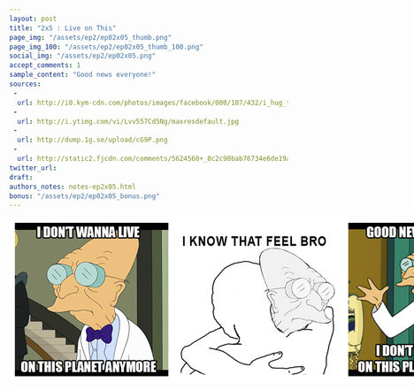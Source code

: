 ```yaml
---
layout: post
title: "2x5 : Live on This"
page_img: "/assets/ep2/ep02x05_thumb.png"
page_img_100: "/assets/ep2/ep02x05_thumb_100.png"
social_img: "/assets/ep2/ep02x05.png"
accept_comments: 1
sample_content: "Good news everyone!"
sources: 
 - 
  url: http://i0.kym-cdn.com/photos/images/facebook/000/107/432/i_hug_that_feel.png
 - 
  url: http://i.ytimg.com/vi/Lvv557Cd5Ng/maxresdefault.jpg
 - 
  url: http://dump.1g.se/upload/cG9P.png
 - 
  url: http://static2.fjcdn.com/comments/5624560+_8c2c90bab76734e6de19a946648402c2.png
twitter_url: 
draft: 
authors_notes: notes-ep2x05.html
bonus: "/assets/ep2/ep02x05_bonus.png"
---
```



<div style="margin-left: auto; margin-right: auto; width: 900px;">
  <img src="/assets/ep2/ep02x05.png" alt="Live on This" style="width: 900px" />
</div>

<div style="display: none">
  Script:

  Farnsworth: I don't wanna live on this planet anymore.
  Feels guy: I know that feel bro.
  Farnsworth: Good news everyone! I don't wanna live on this planet anymore!
</div>
